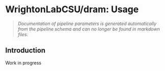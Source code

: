 # WrightonLabCSU/dram: Usage

> _Documentation of pipeline parameters is generated automatically from the pipeline schema and can no longer be found in markdown files._

## Introduction

Work in progress